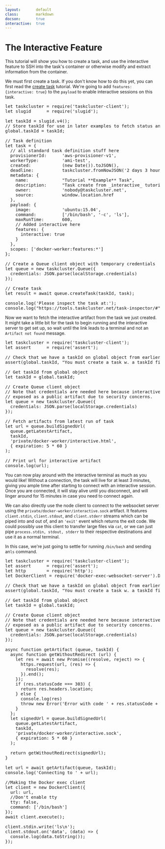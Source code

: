 ```yaml
---
layout:       default
class:        markdown
docson:       true
interactive:  true
---
```


The Interactive Feature
===================

This tutorial will show you how to create a task, and use the interactive
feature to SSH into the task's container or otherwise modify and extract 
information from the container. 

We must first create a task. If you don't know how to do this yet, you can 
first read the [create task](/learn/create-task) tutorial. We're going to 
add `features: {interactive: true}` to the `payload` to enable
interactive sessions on this task. 

<pre data-plugin="interactive-example">
let taskcluster = require('taskcluster-client');
let slugid      = require('slugid');

let taskId = slugid.v4();
// Store taskId for use in later examples to fetch status and artifacts
global.taskId = taskId;

// Task definition
let task = {
  // all standard task definition stuff here 
  provisionerId:      'aws-provisioner-v1',
  workerType:         'ami-test',
  created:            (new Date()).toJSON(),
  deadline:           taskcluster.fromNowJSON('2 days 3 hours'),
  metadata: {
    name:             "Tutorial **Example** Task",
    description:      "Task create from _interactive_ tutorials",
    owner:            'nobody@taskcluster.net',
    source:           window.location.href
  },
  payload: {
    image:            'ubuntu:15.04',
    command:          ['/bin/bash', '-c', 'ls'],
    maxRunTime:       600,
    // Added interactive here
    features: {
      interactive: true
    }
  },
  scopes: ['docker-worker:features:*']
};

// Create a Queue client object with temporary credentials
let queue = new taskcluster.Queue({
  credentials: JSON.parse(localStorage.credentials)
});

// Create task
let result = await queue.createTask(taskId, task);

console.log('Please inspect the task at:');
console.log("https://tools.taskcluster.net/task-inspector/#" + taskId);
</pre>

Now we want to fetch the interactive artifact from the task we just created.
It might take a little bit for the task to begin running and the interactive
server to get set up, so wait until the link leads to a terminal and not an
`Artifact not found` message.

<pre data-plugin="interactive-example">
let taskcluster = require('taskcluster-client');
let assert      = require('assert');

// Check that we have a taskId on global object from earlier example
assert(global.taskId, "You must create a task w. a taskId first!");

// Get taskId from global object
let taskId = global.taskId;

// Create Queue client object
// Note that credentials are needed here because interactive is not
// exposed as a public artifact due to security concerns.
let queue = new taskcluster.Queue({
  credentials: JSON.parse(localStorage.credentials)
});

// Fetch artifacts from latest run of task
let url = queue.buildSignedUrl(
  queue.getLatestArtifact,
  taskId,
  'private/docker-worker/interactive.html',
  { expiration: 5 * 60 }
);

// Print url for interactive artifact
console.log(url);
</pre>

You can now play around with the interactive terminal as much as you
would like! Without a connection, the task will live for at least 3 
minutes, giving you ample time after starting to connect with an 
interactive session. Once you are connected, it will stay alive until 
you disconnect, and will linger around for 15 minutes in case you need to 
connect again.

We can also directly use the node client to connect to the websocket 
server using the `private/docker-worker/interactive.sock` artifact. 
It features `client.stdin`, `client.stdout`, and `client.stderr` 
streams which can be piped into and out of, and an `'exit'` event which 
returns the exit code. We could possibly use this client to transfer large
files via `cat`, or we can just pipe `process.stdin, stdout, stderr` to 
their respective destinations and use it as a normal terminal.

In this case, we're just going to settle for running `/bin/bash` and 
sending an`ls` command.

<pre data-plugin="interactive-example">
let taskcluster = require('taskcluster-client');
let assert      = require('assert');
let http        = require('http');
let DockerClient = require('docker-exec-websocket-server').DockerExecClient;

// Check that we have a taskId on global object from earlier example
assert(global.taskId, "You must create a task w. a taskId first!");

// Get taskId from global object
let taskId = global.taskId;

// Create Queue client object
// Note that credentials are needed here because interactive is not
// exposed as a public artifact due to security concerns.
let queue = new taskcluster.Queue({
  credentials: JSON.parse(localStorage.credentials)
});

async function getArtifact (queue, taskId) {
  async function getWithoutRedirect (url) {
    let res = await new Promise((resolve, reject) => {
      https.request(url, (res) => {
        resolve(res);
      }).end();
    });
    if (res.statusCode === 303) {
      return res.headers.location;
    } else {
      console.log(res)
      throw new Error('Error with code ' + res.statusCode + ' : ' + res.statusMessage);
    }
  };
  let signedUrl = queue.buildSignedUrl(
    queue.getLatestArtifact,
    taskId,
    'private/docker-worker/interactive.sock',
    { expiration: 5 * 60 }
  );

  return getWithoutRedirect(signedUrl);
}

let url = await getArtifact(queue, taskId);
console.log('Connecting to ' + url);

//Making the Docker exec client
let client = new DockerClient({
  url: url,
  //Don't enable tty
  tty: false,
  command: ['/bin/bash']
});
await client.execute();

client.stdin.write('ls\n');
client.stdout.on('data', (data) => {
  console.log(data.toString());
});
</pre>
